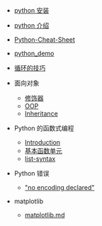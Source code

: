 - [python 安装](Python/python-install.md)
- [python 介绍](Python/python-intro.md)
- [Python-Cheat-Sheet](Python/Python-Cheat-Sheet.md)
- [python_demo](Python/python_demo.md)
- [循环的技巧](Python/Cyclic-Skills.md)

- 面向对象

  - [修饰器](Python/python-Modifier.md)
  - [OOP](Python/python-oop.md)
  - [Inheritance](Python/Python-Inheritance.md)

- Python 的函数式编程

  - [Introduction](Python/Functional-programming-in-Python.md)
  - [基本函数单元](Python/Basic-Unit.md)
  - [list-syntax](Python/list-syntax.md)

- Python 错误

  - ["no encoding declared"](Python/encoding-declared.md)

- matplotlib

  - [matplotlib.md](Python/matplotlib.md)
